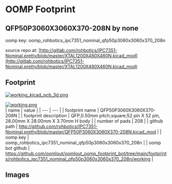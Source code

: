 # OOMP Footprint  
## QFP50P3060X3060X370-208N  by none  
  
oomp key: oomp_rohbotics_ipc7351_nominal_qfp50p3060x3060x370_208n  
  
source repo at: [http://gitlab.com/rohbotics/IPC7351-Nominal.pretty/blob/master/XTAL1200X480X460N.kicad_mod](http://gitlab.com/rohbotics/IPC7351-Nominal.pretty/blob/master/XTAL1200X480X460N.kicad_mod)  
## Footprint  
  
[![working_kicad_pcb_3d.png](working_kicad_pcb_3d_600.png)](working_kicad_pcb_3d.png)  
  
[![working.png](working_600.png)](working.png)  
| name | value | 
| --- | --- | 
| footprint name | QFP50P3060X3060X370-208N | 
| footprint description | QFP,0.50mm pitch,square;52 pin X 52 pin, 28.00mm X 28.00mm X 3.70mm H body | 
| number of pads | 208 | 
| github path | http://github.com/rohbotics/IPC7351-Nominal.pretty/blob/master/QFP50P3060X3060X370-208N.kicad_mod | 
| oomp key | oomp_rohbotics_ipc7351_nominal_qfp50p3060x3060x370_208n | 
| oomp bot github | https://github.com/oomlout/oomlout_oomp_footprint_bot/tree/main/footprints/rohbotics_ipc7351_nominal_qfp50p3060x3060x370_208n/working | 
## Images  
